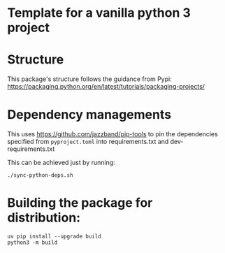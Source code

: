 # Template for a vanilla python 3 project

# Structure

This package's structure follows the guidance from Pypi: https://packaging.python.org/en/latest/tutorials/packaging-projects/

# Dependency managements

This uses https://github.com/jazzband/pip-tools to pin the dependencies specified from
```pyproject.toml``` into requirements.txt and dev-requirements.txt

This can be achieved just by running:
```
./sync-python-deps.sh
```

# Building the package for distribution:

```
uv pip install --upgrade build
python3 -m build
```

